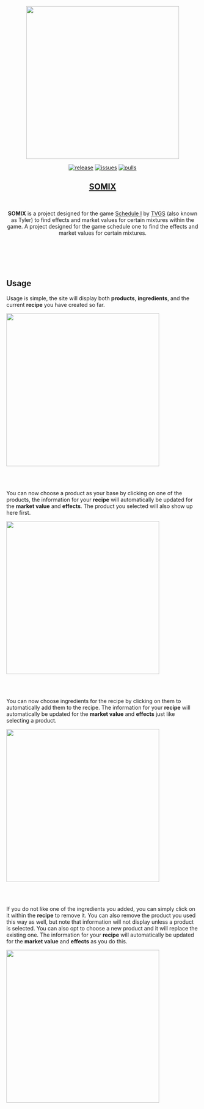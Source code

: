 <p align="center">
    <img src="https://github.com/user-attachments/assets/22851353-8862-43df-bd3d-a95e0ffc2c9c"
        height="400">
</p>
<p align="center">
<a href="https://github.com/irtsa-dev/somix/releases/tag/v1.2.0">
        <img src="https://img.shields.io/badge/release-1.2.0-brightgreen"
            alt="release"></a>
<a href="https://github.com/irtsa-dev/somix/issues">
        <img src="https://custom-icon-badges.demolab.com/github/issues-raw/irtsa-dev/somix?logo=issue"
            alt="issues"></a>
<a href="https://github.com/irtsa-dev/somix/pulls">
        <img src="https://custom-icon-badges.demolab.com/github/issues-pr/irtsa-dev/somix?logo=git-pull-request"
            alt="pulls"></a>
</p>
<h2 align="center">
<a href="https://somix.dev">SOMIX</a>
</h2>
<br />
<p align="center">
    <b>SOMIX</b> is a project designed for the game <a href="https://store.steampowered.com/app/3164500/Schedule_I/">Schedule I</a> by <a href="https://store.steampowered.com/search/?developer=TVGS">TVGS</a> (also known as Tyler) to find effects and market values for certain mixtures within the game.
  A project designed for the game schedule one to find the effects and market values for certain mixtures.
</p>
<br />
<br />
<br />
<br />

## Usage
Usage is simple, the site will display both **products**, **ingredients**, and the current **recipe** you have created so far.
<p align="left">
    <img src="https://github.com/user-attachments/assets/c54f78d6-8666-474e-87eb-aff5373775f1"
        height="400">
</p>
<br />
<br />

You can now choose a product as your base by clicking on one of the products, the information for your **recipe** will automatically be updated for the **market value** and **effects**. The product you selected will also show up here first.
<p align="left">
    <img src="https://github.com/user-attachments/assets/1e0c1bc3-eb0e-46dc-987c-353cd15a4b4b"
        height="400">
</p>
<br />
<br />

You can now choose ingredients for the recipe by clicking on them to automatically add them to the recipe. The information for your **recipe** will automatically be updated for the **market value** and **effects** just like selecting a product.
<p align="left">
    <img src="https://github.com/user-attachments/assets/a26d046c-c41b-4cc9-9c05-31fe69d932ba"
        height="400">
</p>
<br />
<br />

If you do not like one of the ingredients you added, you can simply click on it within the **recipe** to remove it. You can also remove the product you used this way as well, but note that information will not display unless a product is selected. You can also opt to choose a new product and it will replace the existing one. The information for your **recipe** will automatically be updated for the **market value** and **effects** as you do this.
<p align="left">
    <img src="https://github.com/user-attachments/assets/1d00396b-01c0-40ec-8ee8-92062376f53a"
        height="400">
</p>
